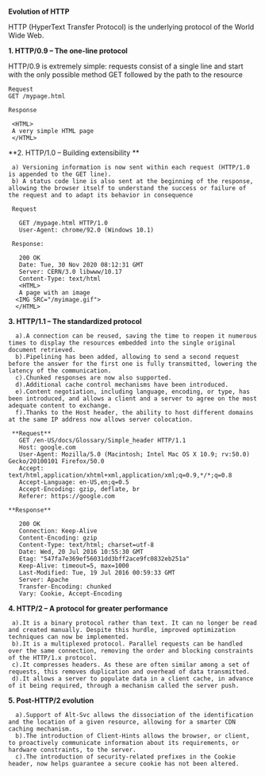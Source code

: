 **Evolution of HTTP**

   HTTP (HyperText Transfer Protocol) is the underlying protocol of the World Wide Web.

**1. HTTP/0.9 – The one-line protocol**
  
   HTTP/0.9 is extremely simple: requests consist of a single line and start with the only possible method GET followed by the path to the resource
   
    Request 
    GET /mypage.html
    
    Response
    
     <HTML>
     A very simple HTML page
     </HTML>
     
 **2. HTTP/1.0 – Building extensibility   **
 
     a) Versioning information is now sent within each request (HTTP/1.0 is appended to the GET line).
     b) A status code line is also sent at the beginning of the response, allowing the browser itself to understand the success or failure of the request and to adapt its behavior in consequence
    
     Request 
    
       GET /mypage.html HTTP/1.0
       User-Agent: chrome/92.0 (Windows 10.1)
    
     Response:
    
       200 OK
       Date: Tue, 30 Nov 2020 08:12:31 GMT
       Server: CERN/3.0 libwww/10.17
       Content-Type: text/html
       <HTML>
       A page with an image
      <IMG SRC="/myimage.gif">
      </HTML>  
     
  **3. HTTP/1.1 – The standardized protocol**
  
      a).A connection can be reused, saving the time to reopen it numerous times to display the resources embedded into the single original document retrieved.
      b).Pipelining has been added, allowing to send a second request before the answer for the first one is fully transmitted, lowering the latency of the communication.
      c).Chunked responses are now also supported.
      d).Additional cache control mechanisms have been introduced.
      e).Content negotiation, including language, encoding, or type, has been introduced, and allows a client and a server to agree on the most adequate content to exchange.
      f).Thanks to the Host header, the ability to host different domains at the same IP address now allows server colocation.
      
     **Request**
       GET /en-US/docs/Glossary/Simple_header HTTP/1.1
       Host: google.com
       User-Agent: Mozilla/5.0 (Macintosh; Intel Mac OS X 10.9; rv:50.0) Gecko/20100101 Firefox/50.0
       Accept: text/html,application/xhtml+xml,application/xml;q=0.9,*/*;q=0.8
       Accept-Language: en-US,en;q=0.5
       Accept-Encoding: gzip, deflate, br
       Referer: https://google.com

    **Response**
       
       200 OK
       Connection: Keep-Alive
       Content-Encoding: gzip
       Content-Type: text/html; charset=utf-8
       Date: Wed, 20 Jul 2016 10:55:30 GMT
       Etag: "547fa7e369ef56031dd3bff2ace9fc0832eb251a"
       Keep-Alive: timeout=5, max=1000
       Last-Modified: Tue, 19 Jul 2016 00:59:33 GMT
       Server: Apache
       Transfer-Encoding: chunked
       Vary: Cookie, Accept-Encoding
       
       
   **4. HTTP/2 – A protocol for greater performance** 
   
   
     a).It is a binary protocol rather than text. It can no longer be read and created manually. Despite this hurdle, improved optimization techniques can now be implemented.
     b).It is a multiplexed protocol. Parallel requests can be handled over the same connection, removing the order and blocking constraints of the HTTP/1.x protocol.
     c).It compresses headers. As these are often similar among a set of requests, this removes duplication and overhead of data transmitted.
     d).It allows a server to populate data in a client cache, in advance of it being required, through a mechanism called the server push.
     
     
   **5. Post-HTTP/2 evolution**
   
      a).Support of Alt-Svc allows the dissociation of the identification and the location of a given resource, allowing for a smarter CDN caching mechanism.
      b).The introduction of Client-Hints allows the browser, or client, to proactively communicate information about its requirements, or hardware constraints, to the server.
      c).The introduction of security-related prefixes in the Cookie header, now helps guarantee a secure cookie has not been altered.
    
  
